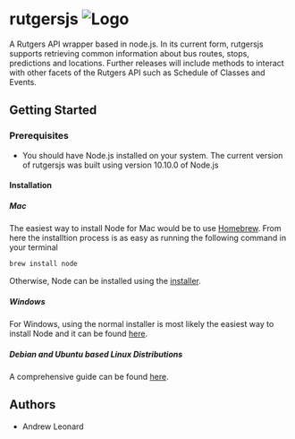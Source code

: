 # rutgersjs ![Logo](https://i2.wp.com/stonybrookhockey.com/wp-content/uploads/2016/08/rutgerslogo.png?fit=128%2C128&ssl=1)
A Rutgers API wrapper based in node.js. In its current form, rutgersjs supports retrieving common
information about bus routes, stops, predictions and locations. Further releases will include methods
to interact with other facets of the Rutgers API such as Schedule of Classes and Events.

## Getting Started

### Prerequisites 
- You should have Node.js installed on your system. The current version of rutgersjs was built using 
version 10.10.0 of Node.js

#### Installation
##### Mac
The easiest way to install Node for Mac would be to use [Homebrew](https://brew.sh/). From here the installtion
process is as easy as running the following command in your terminal
````bash
brew install node
````

Otherwise, Node can be installed using the [installer](https://nodejs.org/en/).

##### Windows
For Windows, using the normal installer is most likely the easiest way to install Node and it 
can be found [here](https://nodejs.org/en/download/current/).
##### Debian and Ubuntu based Linux Distributions

A comprehensive guide can be found [here](https://nodejs.org/en/download/package-manager/#debian-and-ubuntu-based-linux-distributions).




## Authors
- Andrew Leonard